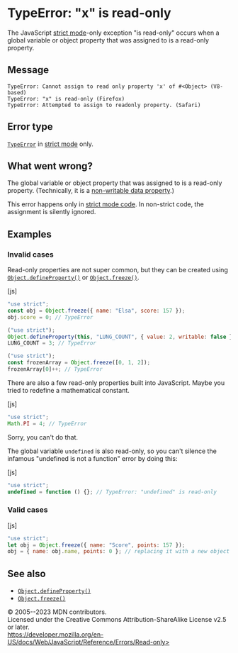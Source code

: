 TypeError: \"x\" is read-only
=============================

 
The JavaScript [strict mode](../strict_mode)-only exception \"is
read-only\" occurs when a global variable or object property that was
assigned to is a read-only property.


 
Message
-------

 
```text
TypeError: Cannot assign to read only property 'x' of #<Object> (V8-based)
TypeError: "x" is read-only (Firefox)
TypeError: Attempted to assign to readonly property. (Safari)
```



 
Error type 
----------

 
[`TypeError`](../global_objects/typeerror) in [strict
mode](../strict_mode) only.



 
What went wrong? 
----------------

 
The global variable or object property that was assigned to is a
read-only property. (Technically, it is a [non-writable data
property](../global_objects/object/defineproperty#writable_attribute).)

This error happens only in [strict mode code](../strict_mode). In
non-strict code, the assignment is silently ignored.



 
Examples
--------


 
### Invalid cases 

 
Read-only properties are not super common, but they can be created using
[`Object.defineProperty()`](../global_objects/object/defineproperty) or
[`Object.freeze()`](../global_objects/object/freeze).

 
 
[js]


```js
"use strict";
const obj = Object.freeze({ name: "Elsa", score: 157 });
obj.score = 0; // TypeError

("use strict");
Object.defineProperty(this, "LUNG_COUNT", { value: 2, writable: false });
LUNG_COUNT = 3; // TypeError

("use strict");
const frozenArray = Object.freeze([0, 1, 2]);
frozenArray[0]++; // TypeError
```


There are also a few read-only properties built into JavaScript. Maybe
you tried to redefine a mathematical constant.

 
 
[js]


```js
"use strict";
Math.PI = 4; // TypeError
```


Sorry, you can\'t do that.

The global variable `undefined` is also read-only, so you can\'t silence
the infamous \"undefined is not a function\" error by doing this:

 
 
[js]


```js
"use strict";
undefined = function () {}; // TypeError: "undefined" is read-only
```




 
### Valid cases 

 
 
 
[js]


```js
"use strict";
let obj = Object.freeze({ name: "Score", points: 157 });
obj = { name: obj.name, points: 0 }; // replacing it with a new object works
```




 
See also 
--------

 
-   [`Object.defineProperty()`](../global_objects/object/defineproperty)
-   [`Object.freeze()`](../global_objects/object/freeze)



 
© 2005--2023 MDN contributors.\
Licensed under the Creative Commons Attribution-ShareAlike License v2.5
or later.\
https://developer.mozilla.org/en-US/docs/Web/JavaScript/Reference/Errors/Read-only>

